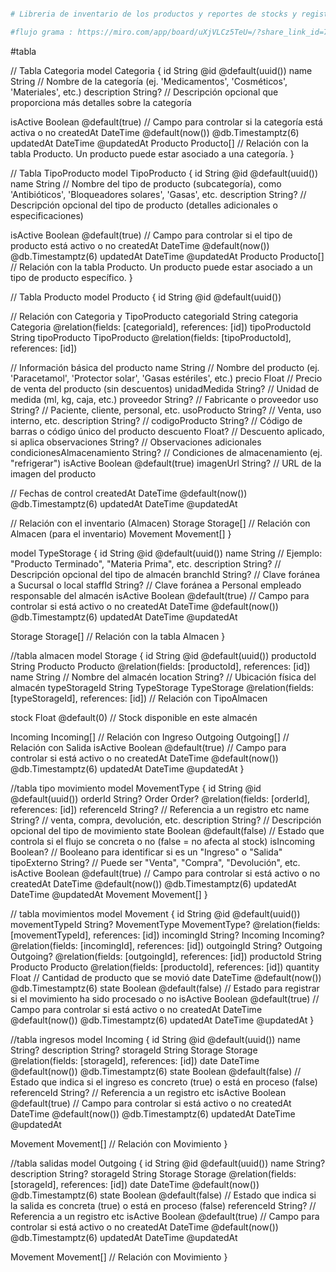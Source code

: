 
```bash

# Libreria de inventario de los productos y reportes de stocks y registro de ingresos salidas y stocks.

#flujo grama : https://miro.com/app/board/uXjVLCz5TeU=/?share_link_id=745684739583


```
#tabla

// Tabla Categoria
model Categoria {
  id          String  @id @default(uuid())
  name        String // Nombre de la categoría (ej. 'Medicamentos', 'Cosméticos', 'Materiales', etc.)
  description String? // Descripción opcional que proporciona más detalles sobre la categoría

  isActive  Boolean    @default(true) // Campo para controlar si la categoría está activa o no
  createdAt DateTime   @default(now()) @db.Timestamptz(6)
  updatedAt DateTime   @updatedAt
  Producto  Producto[] // Relación con la tabla Producto. Un producto puede estar asociado a una categoría.
}

// Tabla TipoProducto
model TipoProducto {
  id          String  @id @default(uuid())
  name        String // Nombre del tipo de producto (subcategoría), como 'Antibióticos', 'Bloqueadores solares', 'Gasas', etc.
  description String? // Descripción opcional del tipo de producto (detalles adicionales o especificaciones)

  isActive  Boolean    @default(true) // Campo para controlar si el tipo de producto está activo o no
  createdAt DateTime   @default(now()) @db.Timestamptz(6)
  updatedAt DateTime   @updatedAt
  Producto  Producto[] // Relación con la tabla Producto. Un producto puede estar asociado a un tipo de producto específico.
}

// Tabla Producto
model Producto {
  id String @id @default(uuid())

  // Relación con Categoria y TipoProducto
  categoriaId    String
  categoria      Categoria    @relation(fields: [categoriaId], references: [id])
  tipoProductoId String
  tipoProducto   TipoProducto @relation(fields: [tipoProductoId], references: [id])

  // Información básica del producto
  name                      String // Nombre del producto (ej. 'Paracetamol', 'Protector solar', 'Gasas estériles', etc.)
  precio                    Float // Precio de venta del producto (sin descuentos)
  unidadMedida              String? // Unidad de medida (ml, kg, caja, etc.)
  proveedor                 String? // Fabricante o proveedor
  uso                       String? // Paciente, cliente, personal, etc.
  usoProducto               String? // Venta, uso interno, etc.
  description               String? // 
  codigoProducto            String? // Código de barras o código único del producto
  descuento                 Float? // Descuento aplicado, si aplica
  observaciones             String? // Observaciones adicionales
  condicionesAlmacenamiento String? // Condiciones de almacenamiento (ej. "refrigerar")
  isActive                  Boolean @default(true)
  imagenUrl                 String? // URL de la imagen del producto

  // Fechas de control
  createdAt DateTime @default(now()) @db.Timestamptz(6)
  updatedAt DateTime @updatedAt

  // Relación con el inventario (Almacen)
  Storage  Storage[] // Relación con Almacen (para el inventario)
  Movement Movement[]
}

model TypeStorage {
  id          String   @id @default(uuid())
  name        String // Ejemplo: "Producto Terminado", "Materia Prima", etc.
  description String? // Descripción opcional del tipo de almacén
  branchId    String? // Clave foránea a Sucursal o local
  staffId     String? // Clave foránea a Personal empleado responsable del almacén
  isActive    Boolean  @default(true) // Campo para controlar si está activo o no
  createdAt   DateTime @default(now()) @db.Timestamptz(6)
  updatedAt   DateTime @updatedAt

  Storage Storage[] // Relación con la tabla Almacen
}

//tabla almacen
model Storage {
  id            String      @id @default(uuid())
  productoId    String
  Producto      Producto    @relation(fields: [productoId], references: [id])
  name          String // Nombre del almacén
  location      String? // Ubicación física del almacén
  typeStorageId String
  TypeStorage   TypeStorage @relation(fields: [typeStorageId], references: [id]) // Relación con TipoAlmacen

  stock Float @default(0) // Stock disponible en este almacén

  Incoming  Incoming[] // Relación con Ingreso
  Outgoing  Outgoing[] // Relación con Salida
  isActive  Boolean    @default(true) // Campo para controlar si está activo o no
  createdAt DateTime   @default(now()) @db.Timestamptz(6)
  updatedAt DateTime   @updatedAt
}

//tabla tipo movimiento
model MovementType {
  id          String     @id @default(uuid())
  orderId     String?
  Order       Order?     @relation(fields: [orderId], references: [id])
  referenceId String? // Referencia a un registro etc
  name        String? // venta, compra, devolución, etc.
  description String? // Descripción opcional del tipo de movimiento
  state       Boolean    @default(false) // Estado que controla si el flujo se concreta o no (false = no afecta al stock)
  isIncoming  Boolean? // Booleano para identificar si es un "Ingreso" o "Salida"
  tipoExterno String? // Puede ser "Venta", "Compra", "Devolución", etc.
  isActive    Boolean    @default(true) // Campo para controlar si está activo o no
  createdAt   DateTime   @default(now()) @db.Timestamptz(6)
  updatedAt   DateTime   @updatedAt
  Movement    Movement[]
}

// tabla movimientos
model Movement {
  id             String        @id @default(uuid())
  movementTypeId String?
  MovementType   MovementType? @relation(fields: [movementTypeId], references: [id])
  incomingId     String?
  Incoming       Incoming?     @relation(fields: [incomingId], references: [id])
  outgoingId     String?
  Outgoing       Outgoing?     @relation(fields: [outgoingId], references: [id])
  productoId     String
  Producto       Producto      @relation(fields: [productoId], references: [id])
  quantity       Float // Cantidad de producto que se movió
  date           DateTime      @default(now()) @db.Timestamptz(6)
  state          Boolean       @default(false) // Estado para registrar si el movimiento ha sido procesado o no
  isActive       Boolean       @default(true) // Campo para controlar si está activo o no
  createdAt      DateTime      @default(now()) @db.Timestamptz(6)
  updatedAt      DateTime      @updatedAt
}

//tabla ingresos 
model Incoming {
  id          String   @id @default(uuid())
  name        String?
  description String?
  storageId   String
  Storage     Storage  @relation(fields: [storageId], references: [id])
  date        DateTime @default(now()) @db.Timestamptz(6)
  state       Boolean  @default(false) // Estado que indica si el ingreso es concreto (true) o está en proceso (false)
  referenceId String? // Referencia a un registro etc
  isActive    Boolean  @default(true) // Campo para controlar si está activo o no
  createdAt   DateTime @default(now()) @db.Timestamptz(6)
  updatedAt   DateTime @updatedAt

  Movement Movement[] // Relación con Movimiento
}

//tabla salidas
model Outgoing {
  id          String   @id @default(uuid())
  name        String?
  description String?
  storageId   String
  Storage     Storage  @relation(fields: [storageId], references: [id])
  date        DateTime @default(now()) @db.Timestamptz(6)
  state       Boolean  @default(false) // Estado que indica si la salida es concreta (true) o está en proceso (false)
  referenceId String? // Referencia a un registro etc
  isActive    Boolean  @default(true) // Campo para controlar si está activo o no
  createdAt   DateTime @default(now()) @db.Timestamptz(6)
  updatedAt   DateTime @updatedAt

  Movement Movement[] // Relación con Movimiento
}